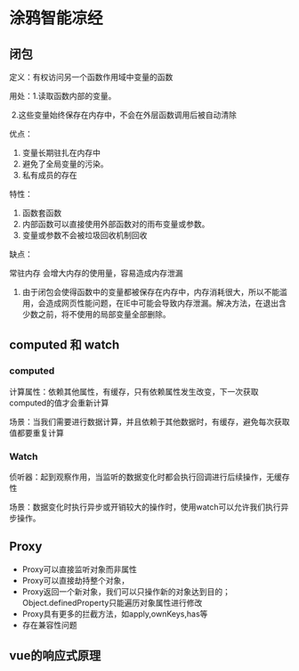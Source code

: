 # 涂鸦智能凉经

## 闭包

定义：有权访问另一个函数作用域中变量的函数

用处：1.读取函数内部的变量。

​             2.这些变量始终保存在内存中，不会在外层函数调用后被自动清除

优点：

1.    变量长期驻扎在内存中
2. 避免了全局变量的污染。
3. 私有成员的存在

特性：

1.  函数套函数
2. 内部函数可以直接使用外部函数对的雨布变量或参数。
3. 变量或参数不会被垃圾回收机制回收

缺点：

常驻内存 会增大内存的使用量，容易造成内存泄漏

1. 由于闭包会使得函数中的变量都被保存在内存中，内存消耗很大，所以不能滥用，会造成网页性能问题，在IE中可能会导致内存泄漏。解决方法，在退出含少数之前，将不使用的局部变量全部删除。

## computed 和 watch

### computed

计算属性：依赖其他属性，有缓存，只有依赖属性发生改变，下一次获取computed的值才会重新计算

场景：当我们需要进行数据计算，并且依赖于其他数据时，有缓存，避免每次获取值都要重复计算

### Watch

侦听器：起到观察作用，当监听的数据变化时都会执行回调进行后续操作，无缓存性

场景：数据变化时执行异步或开销较大的操作时，使用watch可以允许我们执行异步操作。



## Proxy

- Proxy可以直接监听对象而非属性
- Proxy可以直接劫持整个对象，
- Proxy返回一个新对象，我们可以只操作新的对象达到目的；Object.definedProperty只能遍历对象属性进行修改
- Proxy具有更多的拦截方法，如apply,ownKeys,has等
- 存在兼容性问题



## vue的响应式原理





